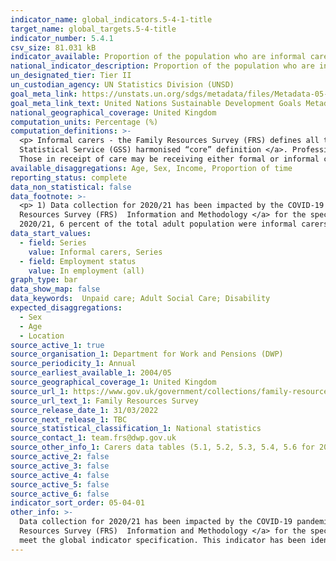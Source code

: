 ```yaml
---
indicator_name: global_indicators.5-4-1-title
target_name: global_targets.5-4-title
indicator_number: 5.4.1
csv_size: 81.031 kB
indicator_available: Proportion of the population who are informal carers & those who provide informal care.
national_indicator_description: Proportion of the population who are informal carers, by proportion of time per day on informal care care, age and sex. Proportion of those who provide informal care, by employment status, weekly income and hours caring per week.
un_designated_tier: Tier II
un_custodian_agency: UN Statistics Division (UNSD)
goal_meta_link: https://unstats.un.org/sdgs/metadata/files/Metadata-05-04-01.pdf
goal_meta_link_text: United Nations Sustainable Development Goals Metadata (PDF 337 KB)
national_geographical_coverage: United Kingdom
computation_units: Percentage (%)
computation_definitions: >-
  <p> Informal carers - the Family Resources Survey (FRS) defines all those giving help on an informal basis (that is, not as part of a paid job) as informal carers.  This definition is consistent with the <a href="https://gss.civilservice.gov.uk/policy-store/unpaid-care/"> Government
  Statistical Service (GSS) harmonised “core” definition </a>. Professional carers can also be informal carers if giving help outside of work. What should be counted as care is not prescriptively defined but includes activities such as going shopping for someone and helping with paperwork.
  Those in receipt of care may be receiving either formal or informal care or a mixture of both.</p>
available_disaggregations: Age, Sex, Income, Proportion of time 
reporting_status: complete
data_non_statistical: false
data_footnote: >-
  <p> 1) Data collection for 2020/21 has been impacted by the COVID-19 pandemic. Please see the background relevant <a href="https://www.gov.uk/government/statistics/family-resources-survey-financial-year-2020-to-2021/family-resources-survey-background-information-and-methodology"> Family
  Resources Survey (FRS)  Information and Methodology </a> for the specific adjustments that have been made in light of the COVID impacts on the sample. </p> <p> 2) For the series "Informal carers" the base population of the percentage is the total adult population, for instance "in
  2020/21, 6 percent of the total adult population were informal carers" . For the series "Of all informal carers" the base population of the percentage is all informal carers, for instance "in 2020/21, of all informal carers, 53 percent were in employment". </p>
data_start_values:
  - field: Series
    value: Informal carers, Series
  - field: Employment status
    value: In employment (all)
graph_type: bar
data_show_map: false
data_keywords:  Unpaid care; Adult Social Care; Disability 
expected_disaggregations:
  - Sex
  - Age
  - Location
source_active_1: true
source_organisation_1: Department for Work and Pensions (DWP)
source_periodicity_1: Annual
source_earliest_available_1: 2004/05
source_geographical_coverage_1: United Kingdom
source_url_1: https://www.gov.uk/government/collections/family-resources-survey--2
source_url_text_1: Family Resources Survey
source_release_date_1: 31/03/2022
source_next_release_1: TBC
source_statistical_classification_1: National statistics
source_contact_1: team.frs@dwp.gov.uk 
source_other_info_1: Carers data tables (5.1, 5.2, 5.3, 5.4, 5.6 for 2014/15 onwards)
source_active_2: false
source_active_3: false
source_active_4: false
source_active_5: false
source_active_6: false
indicator_sort_order: 05-04-01
other_info: >-
  Data collection for 2020/21 has been impacted by the COVID-19 pandemic. Please see the background relevant <a href="https://www.gov.uk/government/statistics/family-resources-survey-financial-year-2020-to-2021/family-resources-survey-background-information-and-methodology"> Family
  Resources Survey (FRS)  Information and Methodology </a> for the specific adjustments that have been made in light of the COVID impacts on the sample. This indicator is being used as an approximation of the UN SDG Indicator. Where possible, we will work to identify or develop UK data to
  meet the global indicator specification. This indicator has been identified in collaboration with topic experts.
---
```

